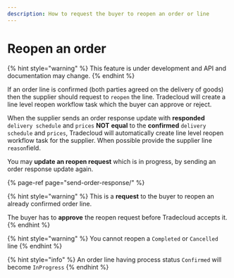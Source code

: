 ```yaml
---
description: How to request the buyer to reopen an order or line
---
```


# Reopen an order

{% hint style="warning" %}
This feature is under development and API and documentation may change. 
{% endhint %}

If an order line is confirmed \(both parties agreed on the delivery of goods\) then the supplier should  request  to `reopen` the line. Tradecloud will create a line level reopen workflow task which the buyer can approve or reject.

When the supplier sends an order response update with **responded** `delivery schedule` and `prices` **NOT** **equal** to the **confirmed** `delivery schedule` and `prices`, Tradecloud will automatically create line level reopen workflow task for the supplier. When possible provide the supplier line `reason`field.

You may **update an reopen request** which is in progress, by sending an order response update again.

{% page-ref page="send-order-response/" %}

{% hint style="warning" %}
This is a **request** to the buyer to reopen an already confirmed order line. 

The buyer has to **approve** the reopen request before Tradecloud accepts it.
{% endhint %}

{% hint style="warning" %}
You cannot reopen a `Completed` or `Cancelled` line
{% endhint %}

{% hint style="info" %}
An order line having process status `Confirmed` will become `InProgress`
{% endhint %}

